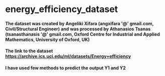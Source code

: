 # energy_efficiency_dataset
#### The dataset was created by Angeliki Xifara (angxifara '@' gmail.com, Civil/Structural Engineer) and was processed by Athanasios Tsanas (tsanasthanasis '@' gmail.com, Oxford Centre for Industrial and Applied Mathematics, University of Oxford, UK)
#### The link to the dataset  https://archive.ics.uci.edu/ml/datasets/Energy+efficiency
#### I have used few methods to predict the output Y1 and Y2

